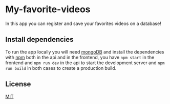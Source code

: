# My-favorite-videos

In this app you can register and save your favorites videos on a database!

## Install dependencies

To run the app locally you will need [mongoDB](https://www.mongodb.com/) and install the dependencies with [npm](https://www.npmjs.com) both in the api and in the frontend, you have `npm start` in the frontend and `npm run dev` in the api to start the development server and `npm run build` in both cases to create a production build.

## License
[MIT](https://choosealicense.com/licenses/mit/)
